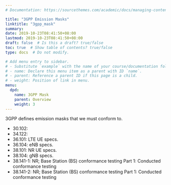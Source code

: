```yaml
---
# Documentation: https://sourcethemes.com/academic/docs/managing-content/

title: "3GPP Emission Masks"
linktitle: "3gpp_mask"
summary:
date: 2019-10-23T08:41:50+08:00
lastmod: 2019-10-23T08:41:50+08:00
draft: false  # Is this a draft? true/false
toc: true  # Show table of contents? true/false
type: docs  # Do not modify.

# Add menu entry to sidebar.
# - Substitute `example` with the name of your course/documentation folder.
# - name: Declare this menu item as a parent with ID `name`.
# - parent: Reference a parent ID if this page is a child.
# - weight: Position of link in menu.
menu:
  dpd:
    name: 3GPP Mask
    parent: Overview
    weight: 3
---
```



3GPP defines emission masks that we must conform to. 

* 30.102: 
* 34.122: 
* 36.101: LTE UE specs.
* 36.104: eNB specs.
* 38.101: NR UE specs.
* 38.104: gNB specs.
* 38.141-1: NR; Base Station (BS) conformance testing Part 1: Conducted conformance testing
* 38.141-2: NR; Base Station (BS) conformance testing Part 1: Conducted conformance testing


	
